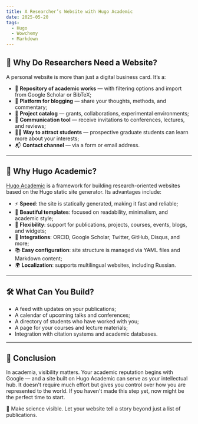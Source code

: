 ```yaml
---
title: A Researcher’s Website with Hugo Academic
date: 2025-05-20
tags:
  - Hugo
  - Wowchemy
  - Markdown
---
```


## 🧠 Why Do Researchers Need a Website?

A personal website is more than just a digital business card. It’s a:

- 📄 **Repository of academic works** — with filtering options and import from Google Scholar or BibTeX;
- 📢 **Platform for blogging** — share your thoughts, methods, and commentary;
- 🧩 **Project catalog** — grants, collaborations, experimental environments;
- 🧭 **Communication tool** — receive invitations to conferences, lectures, and reviews;
- 🧑‍🎓 **Way to attract students** — prospective graduate students can learn more about your interests;
- 📬 **Contact channel** — via a form or email address.

---

## 🚀 Why Hugo Academic?

[Hugo Academic](https://wowchemy.com) is a framework for building research-oriented websites based on the Hugo static site generator. Its advantages include:

- ⚡ **Speed**: the site is statically generated, making it fast and reliable;
- 🎨 **Beautiful templates**: focused on readability, minimalism, and academic style;
- 🔧 **Flexibility**: support for publications, projects, courses, events, blogs, and widgets;
- 🔗 **Integrations**: ORCID, Google Scholar, Twitter, GitHub, Disqus, and more;
- 📚 **Easy configuration**: site structure is managed via YAML files and Markdown content;
- 🌍 **Localization**: supports multilingual websites, including Russian.

---

## 🛠 What Can You Build?

- A feed with updates on your publications;
- A calendar of upcoming talks and conferences;
- A directory of students who have worked with you;
- A page for your courses and lecture materials;
- Integration with citation systems and academic databases.

---

## 📌 Conclusion

In academia, visibility matters. Your academic reputation begins with Google — and a site built on Hugo Academic can serve as your intellectual hub. It doesn't require much effort but gives you control over how you are represented to the world. If you haven't made this step yet, now might be the perfect time to start.

🧪 Make science visible. Let your website tell a story beyond just a list of publications.

